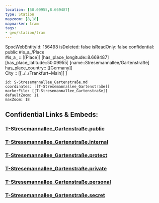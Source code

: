 ```yaml
---
location: [50.09955,8.669487] 
type: Station 
mapzoom: [8,18] 
mapmarker: tram 
tags:
- geo/station/tram
---
```

SpocWebEntityId: 156498
isDeleted: false
isReadOnly: false
confidential: public
#is_a_/Place  
#is_a_ :: [[Place]] 
[has_place_longitude::8.669487] 
[has_place_latitude::50.09955] 
[name::Stresemannallee/Gartenstraße] 
has_place_country:: [[Germany]]  
City :: [[../../Frankfurt~Main]] ] 


```leaflet
id: S-Stresemannallee_Gartenstraße.md
coordinates: [[T-Stresemannallee_Gartenstraße]] 
markerFile: [[T-Stresemannallee_Gartenstraße]] 
defaultZoom: 11 
maxZoom: 18
```


## Confidential Links & Embeds: 

### [T-Stresemannallee_Gartenstraße.public](/_public/\Earth\Continent\Europe\Europe~Central\Germany\Germany~West\Hessen\counties~Hessen\Frankfurt~Main\Stations-FFM~TT-Stresemannallee_Gartenstraße.public.md) 

### [T-Stresemannallee_Gartenstraße.internal](/_internal/\Earth\Continent\Europe\Europe~Central\Germany\Germany~West\Hessen\counties~Hessen\Frankfurt~Main\Stations-FFM~TT-Stresemannallee_Gartenstraße.internal.md) 

### [T-Stresemannallee_Gartenstraße.protect](/_protect/\Earth\Continent\Europe\Europe~Central\Germany\Germany~West\Hessen\counties~Hessen\Frankfurt~Main\Stations-FFM~TT-Stresemannallee_Gartenstraße.protect.md) 

### [T-Stresemannallee_Gartenstraße.private](/_private/\Earth\Continent\Europe\Europe~Central\Germany\Germany~West\Hessen\counties~Hessen\Frankfurt~Main\Stations-FFM~TT-Stresemannallee_Gartenstraße.private.md) 

### [T-Stresemannallee_Gartenstraße.personal](/_personal/\Earth\Continent\Europe\Europe~Central\Germany\Germany~West\Hessen\counties~Hessen\Frankfurt~Main\Stations-FFM~TT-Stresemannallee_Gartenstraße.personal.md) 

### [T-Stresemannallee_Gartenstraße.secret](/_secret/\Earth\Continent\Europe\Europe~Central\Germany\Germany~West\Hessen\counties~Hessen\Frankfurt~Main\Stations-FFM~TT-Stresemannallee_Gartenstraße.secret.md)

